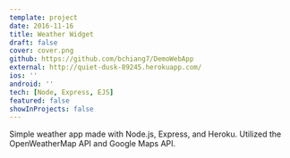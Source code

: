 ```yaml
---
template: project
date: 2016-11-16
title: Weather Widget
draft: false
cover: cover.png
github: https://github.com/bchiang7/DemoWebApp
external: http://quiet-dusk-89245.herokuapp.com/
ios: ''
android: ''
tech: [Node, Express, EJS]
featured: false
showInProjects: false
---
```


Simple weather app made with Node.js, Express, and Heroku. Utilized the OpenWeatherMap API and Google Maps API.
